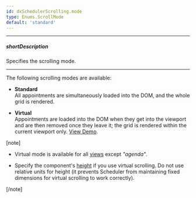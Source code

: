 ```yaml
---
id: dxSchedulerScrolling.mode
type: Enums.ScrollMode
default: 'standard'
---
```

---
##### shortDescription
Specifies the scrolling mode.

---
The following scrolling modes are available:

- **Standard**       
All appointments are simultaneously loaded into the DOM, and the whole grid is rendered.

- **Virtual**          
Appointments are loaded into the DOM when they get into the viewport and are then removed once they leave it; the grid is rendered within the current viewport only. [View Demo](https://js.devexpress.com/Demos/WidgetsGallery/Demo/Scheduler/VirtualScrolling/).

[note]

- Virtual mode is available for all [views](/api-reference/10%20UI%20Components/dxScheduler/1%20Configuration/views '/Documentation/ApiReference/UI_Components/dxScheduler/Configuration/views/') except *"agenda"*.

- Specify the component's [height](/Documentation/ApiReference/UI_Components/dxScheduler/Configuration/#height) if you use virtual scrolling. Do not use relative units for height (it prevents Scheduler from maintaining fixed dimensions for virtual scrolling to work correctly).

[/note]